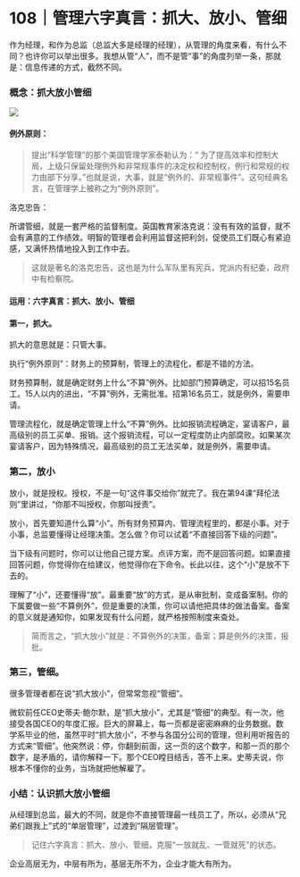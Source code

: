 # 108｜管理六字真言：抓大、放小、管细

作为经理，和作为总监（总监大多是经理的经理），从管理的角度来看，有什么不同？也许你可以举出很多。我想从管“人”，而不是管“事”的角度列举一条，那就是：信息传递的方式，截然不同。

### 概念：抓大放小管细

![](../img/54cd59dee8baa9f8d0d010e9455b539b.jpg)

#### 例外原则：

> 提出“科学管理”的那个美国管理学家泰勒认为：“ 为了提高效率和控制大局，上级只保留处理例外和非常规事件的决定权和控制权，例行和常规的权力由部下分享。”也就是说，大事，就是“例外的、非常规事件”。这句经典名言，在管理学上被称之为“例外原则”。

洛克忠告：

所谓管细，就是一套严格的监督制度。英国教育家洛克说：没有有效的监督，就不会有满意的工作绩效。明智的管理者会利用监督这把利剑，促使员工们既心有紧迫感，又满怀热情地投入到工作中去。

> 这就是著名的洛克忠告，这也是为什么军队里有宪兵，党派内有纪委，政府中有检察院。

#### 运用：六字真言：抓大、放小、管细

#### 第一，抓大。

抓大的意思就是：只管大事。

执行“例外原则”：财务上的预算制，管理上的流程化，都是不错的方法。

财务预算制，就是确定财务上什么“不算”例外。比如部门预算确定，可以招15名员工。15人以内的进出，“不算”例外，无需批准。招第16名员工，就是例外，需要申请。

管理流程化，就是确定管理上什么“不算”例外。比如报销流程确定，宴请客户，最高级别的员工买单、报销。这个报销流程，可以一定程度防止内部腐败。如果某次宴请客户，因为特殊情况，最高级别的员工无法买单，就是例外，需要申请。

### 第二，放小

放小，就是授权。授权，不是一句“这件事交给你”就完了。我在第94课“拜伦法则”里讲过，“你那不叫授权，你那叫授责”。

放小，首先要知道什么算“小”。所有财务预算内、管理流程里的，都是小事。对于小事，总监要懂得让经理决策。怎么做？你可以试着“不直接回答下级的问题”。

当下级有问题时，你可以让他自己提方案。点评方案，而不是回答问题。如果直接回答问题，你觉得你在给建议，他觉得你在下命令。长此以往，这个“小”是放不下去的。

理解了“小”，还要懂得“放”。最重要“放”的方式，是从审批制，变成备案制。你的下属要做一些“不算例外”，但是重要的决策，你可以请他把具体的做法备案。备案的意义就是通知你，如果发现有什么问题，就严格按照制度来查处。

> 简而言之，“抓大放小”就是：不算例外的决策，备案；算是例外的决策，报批。

### 第三，管细。

很多管理者都在说“抓大放小”，但常常忽视“管细”。

微软前任CEO史蒂夫·鲍尔默，是“抓大放小”，尤其是“管细”的典型。有一次，他接受各国CEO的年度汇报。巨大的屏幕上，每一页都是密密麻麻的业务数据。数学系毕业的他，虽然平时“抓大放小”，不参与各国分公司的管理，但利用听报告的方式来“管细”。他突然说：停，你翻到前面，这一页的这个数字，和那一页的那个数字，是矛盾的，请你解释一下。那个CEO瞠目结舌，答不上来。史蒂夫说，你根本不懂你的业务，当场就把他解雇了。

### 小结：认识抓大放小管细

从经理到总监，最大的不同，就是你不直接管理最一线员工了，所以，必须从“兄弟们跟我上”式的“单层管理”，过渡到“隔层管理”。

> 记住六字真言：抓大、放小、管细，克服“一放就乱、一管就死”的状态。

企业高层无为，中层有所为，基层无所不为，企业才能大有所为。